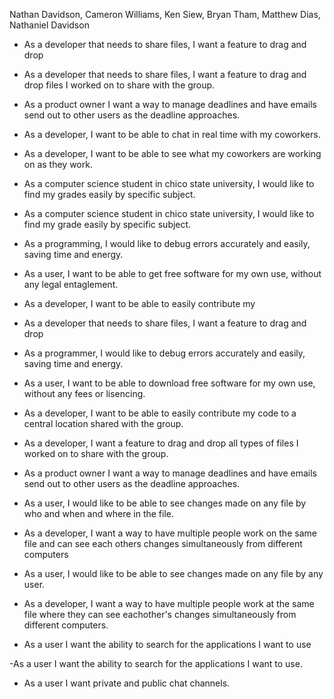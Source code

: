 Nathan Davidson, Cameron Williams, Ken Siew, Bryan Tham, Matthew Dias, Nathaniel Davidson


- As a developer that needs to share files, I want a feature to drag and drop

- As a developer that needs to share files, I want a feature to drag and drop files I worked on to share with the group.

- As a product owner I want a way to manage deadlines and have emails send out to other users as the deadline approaches.

- As a developer, I want to be able to chat in real time with my coworkers.

- As a developer, I want to be able to see what my coworkers are working on as they work.

- As a computer science student in chico state university, I would like to find my grades easily by specific subject.

- As a computer science student in chico state university, I would like to find my grade easily by specific subject.

- As a programming, I would like to debug errors accurately and easily, saving time and energy.

- As a user, I want to be able to get free software for my own use, without any legal entaglement.

- As a developer, I want to be able to easily contribute my

- As a developer that needs to share files, I want a feature to drag and drop

- As a programmer, I would like to debug errors accurately and easily, saving time and energy.

- As a user, I want to be able to download free software for my own use, without any fees or lisencing.

- As a developer, I want to be able to easily contribute my code to a central location shared with the group.

- As a developer, I want a feature to drag and drop all types of files I worked on to share with the group.

- As a product owner I want a way to manage deadlines and have emails send out to other users as the deadline approaches.

- As a user, I would like to be able to see changes made on any file by who and when and where in the file.

- As a developer, I want a way to have multiple people work on the same file and can see each others changes simultaneously from different computers

- As a user, I would like to be able to see changes made on any file by any user.

- As a developer, I want a way to have multiple people work at the same file where they can see eachother's changes simultaneously from different computers.

- As a user I want the ability to search for the applications I want to use

-As a user I want the ability to search for the applications I want to use.

- As a user I want private and public chat channels.

